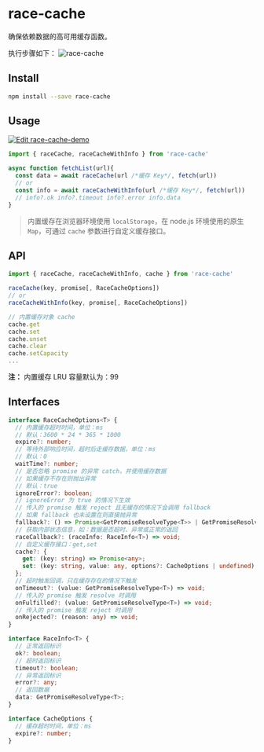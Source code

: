 # race-cache

确保依赖数据的高可用缓存函数。

执行步骤如下：
![race-cache](https://images-cdn.shimo.im/Go5Nqi6uWM6Vivdo__thumbnail.png)

## Install

```sh
npm install --save race-cache
```

## Usage

[![Edit race-cache-demo](https://codesandbox.io/static/img/play-codesandbox.svg)](https://codesandbox.io/s/holy-rain-3lebf?fontsize=14&hidenavigation=1&theme=dark)

```ts
import { raceCache, raceCacheWithInfo } from 'race-cache'

async function fetchList(url){
  const data = await raceCache(url /*缓存 Key*/, fetch(url))
  // or
  const info = await raceCacheWithInfo(url /*缓存 Key*/, fetch(url))
  // info?.ok info?.timeout info?.error info.data
}
```

> 内置缓存在浏览器环境使用 `localStorage`，在 node.js 环境使用的原生 `Map`，可通过 `cache` 参数进行自定义缓存接口。

## API

```ts
import { raceCache, raceCacheWithInfo, cache } from 'race-cache'

raceCache(key, promise[, RaceCacheOptions])
// or
raceCacheWithInfo(key, promise[, RaceCacheOptions])

// 内置缓存对象 cache
cache.get
cache.set
cache.unset
cache.clear
cache.setCapacity
...
```

**注：** 内置缓存 LRU 容量默认为：99

## Interfaces 

```ts
interface RaceCacheOptions<T> {
  // 内置缓存超时时间，单位：ms
  // 默认：3600 * 24 * 365 * 1000
  expire?: number;
  // 等待外部响应时间，超时后走缓存数据，单位：ms
  // 默认：0
  waitTime?: number;
  // 是否忽略 promise 的异常 catch，并使用缓存数据
  // 如果缓存不存在则抛出异常
  // 默认：true
  ignoreError?: boolean;
  // ignoreError 为 true 的情况下生效
  // 传入的 promise 触发 reject 且无缓存的情况下会调用 fallback
  // 如果 fallback 也未设置在则直接抛异常
  fallback?: () => Promise<GetPromiseResolveType<T>> | GetPromiseResolveType<T>;
  // 获取内部状态信息，如：数据是否超时、异常或正常的返回
  raceCallback?: (raceInfo: RaceInfo<T>) => void;
  // 自定义缓存接口：get,set
  cache?: {
    get: (key: string) => Promise<any>;
    set: (key: string, value: any, options?: CacheOptions | undefined) => Promise<void>;
  };
  // 超时触发回调，只在缓存存在的情况下触发
  onTimeout?: (value: GetPromiseResolveType<T>) => void;
  // 传入的 promise 触发 resolve 时调用
  onFulfilled?: (value: GetPromiseResolveType<T>) => void;
  // 传入的 promise 触发 reject 时调用
  onRejected?: (reason: any) => void;
}

interface RaceInfo<T> {
  // 正常返回标识
  ok?: boolean;
  // 超时返回标识
  timeout?: boolean;
  // 异常返回标识
  error?: any;
  // 返回数据
  data: GetPromiseResolveType<T>;
}

interface CacheOptions {
  // 缓存超时时间，单位：ms
  expire?: number;
}
```